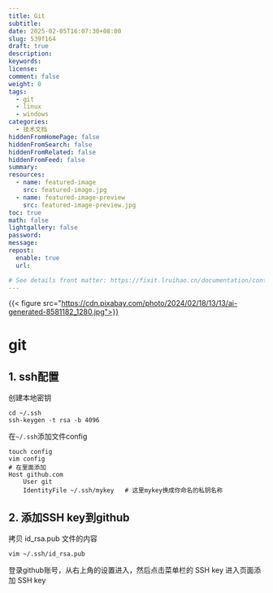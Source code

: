 ```yaml
---
title: Git
subtitle:
date: 2025-02-05T16:07:30+08:00
slug: 539f164
draft: true
description:
keywords:
license:
comment: false
weight: 0
tags:
  - git
  - linux
  - windows
categories:
  - 技术文档
hiddenFromHomePage: false
hiddenFromSearch: false
hiddenFromRelated: false
hiddenFromFeed: false
summary:
resources:
  - name: featured-image
    src: featured-image.jpg
  - name: featured-image-preview
    src: featured-image-preview.jpg
toc: true
math: false
lightgallery: false
password:
message:
repost:
  enable: true
  url:

# See details front matter: https://fixit.lruihao.cn/documentation/content-management/introduction/#front-matter
---
```


<!--more-->
{{< figure src="https://cdn.pixabay.com/photo/2024/02/18/13/13/ai-generated-8581182_1280.jpg">}}
# git

## 1. ssh配置

创建本地密钥

    cd ~/.ssh
    ssh-keygen -t rsa -b 4096

在`~/.ssh`添加文件config

    touch config
    vim config
    # 在里面添加
    Host github.com
    	User git
    	IdentityFile ~/.ssh/mykey   # 这里mykey换成你命名的私钥名称

## 2. 添加SSH key到github
拷贝 id_rsa.pub 文件的内容
```
vim ~/.ssh/id_rsa.pub
```
登录github账号，从右上角的设置进入，然后点击菜单栏的 SSH key 进入页面添加 SSH key